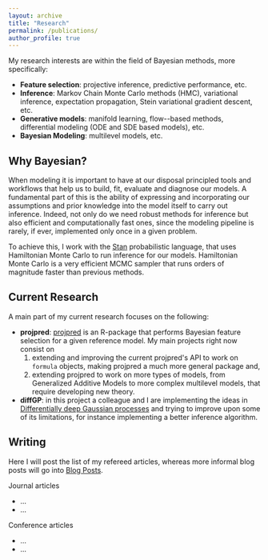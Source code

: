 ```yaml
---
layout: archive
title: "Research"
permalink: /publications/
author_profile: true
---
```


My research interests are within the field of Bayesian methods, more specifically:

  - **Feature selection**: projective inference, predictive performance, etc.
  - **Inference**: Markov Chain Monte Carlo methods (HMC), variational inference, expectation propagation, Stein variational gradient descent, etc.
  - **Generative models**: manifold learning, flow--based methods, differential modeling (ODE and SDE based models), etc.
  - **Bayesian Modeling**: multilevel models, etc.

## Why Bayesian?

When modeling it is important to have at our disposal principled tools and workflows that help us to build, fit, evaluate and diagnose our models.
A fundamental part of this is the ability of expressing and incorporating our assumptions and prior knowledge into the model itself to carry out inference. 
Indeed, not only do we need robust methods for inference but also efficient and computationally fast ones, since the modeling pipeline is rarely, if ever, implemented only once in a given problem.

To achieve this, I work with the [Stan](http://mc-stan.org) probabilistic language, that uses Hamiltonian Monte Carlo to run inference for our models.
Hamiltonian Monte Carlo is a very efficient MCMC sampler that runs orders of magnitude faster than previous methods.

## Current Research

A main part of my current research focuses on the following:

  - **projpred**: [projpred](https://github.com/stan-dev/projpred.git) is an R-package that performs Bayesian feature selection for a given reference model. My main projects right now consist on 
    1. extending and improving the current projpred's API to work on `formula` objects, making projpred a much more general package and,
    2. extending projpred to work on more types of models, from Generalized Additive Models to more complex multilevel models, that require developing new theory.
  - **diffGP**: in this project a colleague and I are implementing the ideas in [Differentially deep Gaussian processes](https://arxiv.org/abs/1810.04066) and trying to improve upon some of its limitations, for instance implementing a better inference algorithm.

## Writing

Here I will post the list of my refereed articles, whereas more informal blog posts will go into [Blog Posts](http://alejandrocatalina.github.io/year-archive/).

Journal articles

  - ...
  - ...
  
Conference articles

  - ...
  - ...
